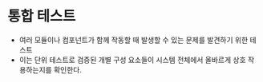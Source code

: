 # 통합 테스트
- 여러 모듈이나 컴포넌트가 함께 작동할 때 발생할 수 있는 문제를 발견하기 위한 테스트
- 이는 단위 테스트로 검증된 개별 구성 요소들이 시스템 전체에서 올바르게 상호 작용하는지를 확인한다.